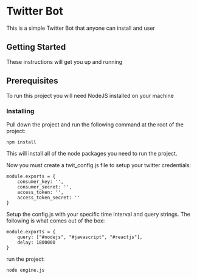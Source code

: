 # Twitter Bot

This is a simple Twitter Bot that anyone can install and user

## Getting Started

These instructions will get you up and running

## Prerequisites

To run this project you will need NodeJS installed on your machine

### Installing

Pull down the project and run the following command at the root of the project:

```
npm install
```

This will install all of the node packages you need to run the project. 

Now you must create a twit_config.js file to setup your twitter credentials:

```
module.exports = {
    consumer_key: '',
    consumer_secret: '',
    access_token: '',
    access_token_secret: ''
}
```

Setup the config.js with your specific time interval and query strings. The following is what comes out of the box:

```
module.exports = {
    query: ["#nodejs", "#javascript", "#reactjs"],
    delay: 1800000
}
```

run the project:

```
node engine.js
```
